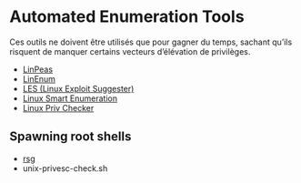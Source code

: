 # Automated Enumeration Tools

Ces outils ne doivent être utilisés que pour gagner du temps, sachant qu’ils risquent de manquer certains vecteurs d’élévation de privilèges.

- [LinPeas](https://github.com/carlospolop/privilege-escalation-awesome-scripts-suite/tree/master/linPEAS)
- [LinEnum](https://github.com/rebootuser/LinEnum)
- [LES (Linux Exploit Suggester)](https://github.com/mzet-/linux-exploit-suggester)
- [Linux Smart Enumeration](https://github.com/diego-treitos/linux-smart-enumeration)
- [Linux Priv Checker](https://github.com/linted/linuxprivchecker)

## Spawning root shells

- [rsg](https://github.com/mthbernardes/rsg)
- unix-privesc-check.sh
